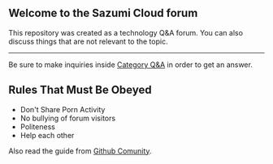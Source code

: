 ## Welcome to the Sazumi Cloud forum

This repository was created as a technology Q&A forum. You can also discuss things that are not relevant to the topic.
<hr>

Be sure to make inquiries inside [Category Q&A](https://github.com/SazumiVicky/forum/discussions/categories/q-a) in order to get an answer.

## Rules That Must Be Obeyed

- Don't Share Porn Activity
- No bullying of forum visitors
- Politeness
- Help each other

Also read the guide from [Github Comunity](https://docs.github.com/en/github/site-policy/github-community-guidelines).
